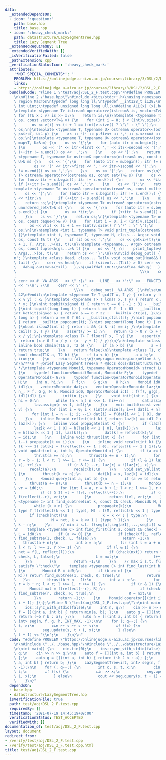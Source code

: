 ```yaml
---
data:
  _extendedDependsOn:
  - icon: ':question:'
    path: base.hpp
    title: base.hpp
  - icon: ':heavy_check_mark:'
    path: datastructure/LazySegmentTree.hpp
    title: Lazy Segment Tree
  _extendedRequiredBy: []
  _extendedVerifiedWith: []
  _isVerificationFailed: false
  _pathExtension: cpp
  _verificationStatusIcon: ':heavy_check_mark:'
  attributes:
    '*NOT_SPECIAL_COMMENTS*': ''
    PROBLEM: https://onlinejudge.u-aizu.ac.jp/courses/library/3/DSL/2/DSL_2_F
    links:
    - https://onlinejudge.u-aizu.ac.jp/courses/library/3/DSL/2/DSL_2_F
  bundledCode: "#line 1 \"test/aoj/DSL_2_F.test.cpp\"\n#define PROBLEM \"https://onlinejudge.u-aizu.ac.jp/courses/library/3/DSL/2/DSL_2_F\"\
    \n\n#line 2 \"base.hpp\"\n#include <bits/stdc++.h>\nusing namespace std;\n#pragma\
    \ region Macros\ntypedef long long ll;\ntypedef __int128_t i128;\ntypedef unsigned\
    \ int uint;\ntypedef unsigned long long ull;\n#define ALL(x) (x).begin(), (x).end()\n\
    \ntemplate <typename T> istream& operator>>(istream& is, vector<T>& v) {\n   \
    \ for (T& x : v) is >> x;\n    return is;\n}\ntemplate <typename T> ostream& operator<<(ostream&\
    \ os, const vector<T>& v) {\n    for (int i = 0; i < (int)v.size(); i++) {\n \
    \       os << v[i] << (i + 1 == (int)v.size() ? \"\" : \" \");\n    }\n    return\
    \ os;\n}\ntemplate <typename T, typename U> ostream& operator<<(ostream& os, const\
    \ pair<T, U>& p) {\n    os << '(' << p.first << ',' << p.second << ')';\n    return\
    \ os;\n}\ntemplate <typename T, typename U> ostream& operator<<(ostream& os, const\
    \ map<T, U>& m) {\n    os << '{';\n    for (auto itr = m.begin(); itr != m.end();)\
    \ {\n        os << '(' << itr->first << ',' << itr->second << ')';\n        if\
    \ (++itr != m.end()) os << ',';\n    }\n    os << '}';\n    return os;\n}\ntemplate\
    \ <typename T, typename U> ostream& operator<<(ostream& os, const unordered_map<T,\
    \ U>& m) {\n    os << '{';\n    for (auto itr = m.begin(); itr != m.end();) {\n\
    \        os << '(' << itr->first << ',' << itr->second << ')';\n        if (++itr\
    \ != m.end()) os << ',';\n    }\n    os << '}';\n    return os;\n}\ntemplate <typename\
    \ T> ostream& operator<<(ostream& os, const set<T>& s) {\n    os << '{';\n   \
    \ for (auto itr = s.begin(); itr != s.end();) {\n        os << *itr;\n       \
    \ if (++itr != s.end()) os << ',';\n    }\n    os << '}';\n    return os;\n}\n\
    template <typename T> ostream& operator<<(ostream& os, const multiset<T>& s) {\n\
    \    os << '{';\n    for (auto itr = s.begin(); itr != s.end();) {\n        os\
    \ << *itr;\n        if (++itr != s.end()) os << ',';\n    }\n    os << '}';\n\
    \    return os;\n}\ntemplate <typename T> ostream& operator<<(ostream& os, const\
    \ unordered_set<T>& s) {\n    os << '{';\n    for (auto itr = s.begin(); itr !=\
    \ s.end();) {\n        os << *itr;\n        if (++itr != s.end()) os << ',';\n\
    \    }\n    os << '}';\n    return os;\n}\ntemplate <typename T> ostream& operator<<(ostream&\
    \ os, const deque<T>& v) {\n    for (int i = 0; i < (int)v.size(); i++) {\n  \
    \      os << v[i] << (i + 1 == (int)v.size() ? \"\" : \" \");\n    }\n    return\
    \ os;\n}\n\ntemplate <int i, typename T> void print_tuple(ostream&, const T&)\
    \ {}\ntemplate <int i, typename T, typename H, class... Args> void print_tuple(ostream&\
    \ os, const T& t) {\n    if (i) os << ',';\n    os << get<i>(t);\n    print_tuple<i\
    \ + 1, T, Args...>(os, t);\n}\ntemplate <typename... Args> ostream& operator<<(ostream&\
    \ os, const tuple<Args...>& t) {\n    os << '{';\n    print_tuple<0, tuple<Args...>,\
    \ Args...>(os, t);\n    return os << '}';\n}\n\nvoid debug_out() { cerr << '\\\
    n'; }\ntemplate <class Head, class... Tail> void debug_out(Head&& head, Tail&&...\
    \ tail) {\n    cerr << head;\n    if (sizeof...(Tail) > 0) cerr << \", \";\n \
    \   debug_out(move(tail)...);\n}\n#ifdef LOCAL\n#define debug(...)           \
    \                                                        \\\n    cerr << \" \"\
    ;                                                                     \\\n   \
    \ cerr << #__VA_ARGS__ << \" :[\" << __LINE__ << \":\" << __FUNCTION__ << \"]\"\
    \ << '\\n'; \\\n    cerr << \" \";                                           \
    \                          \\\n    debug_out(__VA_ARGS__)\n#else\n#define debug(...)\
    \ 42\n#endif\n\ntemplate <typename T> T gcd(T x, T y) { return y != 0 ? gcd(y,\
    \ x % y) : x; }\ntemplate <typename T> T lcm(T x, T y) { return x / gcd(x, y)\
    \ * y; }\n\nint topbit(signed t) { return t == 0 ? -1 : 31 - __builtin_clz(t);\
    \ }\nint topbit(long long t) { return t == 0 ? -1 : 63 - __builtin_clzll(t); }\n\
    int botbit(signed a) { return a == 0 ? 32 : __builtin_ctz(a); }\nint botbit(long\
    \ long a) { return a == 0 ? 64 : __builtin_ctzll(a); }\nint popcount(signed t)\
    \ { return __builtin_popcount(t); }\nint popcount(long long t) { return __builtin_popcountll(t);\
    \ }\nbool ispow2(int i) { return i && (i & -i) == i; }\n\ntemplate <class T> T\
    \ ceil(T x, T y) {\n    assert(y >= 1);\n    return (x > 0 ? (x + y - 1) / y :\
    \ x / y);\n}\ntemplate <class T> T floor(T x, T y) {\n    assert(y >= 1);\n  \
    \  return (x > 0 ? x / y : (x - y + 1) / y);\n}\n\ntemplate <class T1, class T2>\
    \ inline bool chmin(T1& a, T2 b) {\n    if (a > b) {\n        a = b;\n       \
    \ return true;\n    }\n    return false;\n}\ntemplate <class T1, class T2> inline\
    \ bool chmax(T1& a, T2 b) {\n    if (a < b) {\n        a = b;\n        return\
    \ true;\n    }\n    return false;\n}\n#pragma endregion\n#line 3 \"datastructure/LazySegmentTree.hpp\"\
    \n\n/**\n * @brief Lazy Segment Tree\n * @docs docs/datastructure/LazySegmentTree.md\n\
    \ */\ntemplate <typename Monoid, typename OperatorMonoid> struct LazySegmentTree\
    \ {\n    typedef function<Monoid(Monoid, Monoid)> F;\n    typedef function<Monoid(Monoid,\
    \ OperatorMonoid)> G;\n    typedef function<OperatorMonoid(OperatorMonoid, OperatorMonoid)>\
    \ H;\n    int n, hi;\n    F f;\n    G g;\n    H h;\n    Monoid id0;\n    OperatorMonoid\
    \ id1;\n    vector<Monoid> dat;\n    vector<OperatorMonoid> laz;\n    LazySegmentTree(int\
    \ n_, F f, G g, H h, Monoid id0, OperatorMonoid id1) : f(f), g(g), h(h), id0(id0),\
    \ id1(id1) {\n        init(n_);\n    }\n    void init(int n_) {\n        n = 1,\
    \ hi = 0;\n        while (n < n_) n <<= 1, hi++;\n        dat.assign(n << 1, id0);\n\
    \        laz.assign(n << 1, id1);\n    }\n    void build(const vector<Monoid>&\
    \ v) {\n        for (int i = 0; i < (int)v.size(); i++) dat[i + n] = v[i];\n \
    \       for (int i = n - 1; i; --i) dat[i] = f(dat[i << 1 | 0], dat[i << 1 | 1]);\n\
    \    }\n    inline Monoid reflect(int k) { return laz[k] == id1 ? dat[k] : g(dat[k],\
    \ laz[k]); }\n    inline void propagate(int k) {\n        if (laz[k] == id1) return;\n\
    \        laz[k << 1 | 0] = h(laz[k << 1 | 0], laz[k]);\n        laz[k << 1 | 1]\
    \ = h(laz[k << 1 | 1], laz[k]);\n        dat[k] = reflect(k);\n        laz[k]\
    \ = id1;\n    }\n    inline void thrust(int k) {\n        for (int i = hi; i;\
    \ i--) propagate(k >> i);\n    }\n    inline void recalc(int k) {\n        while\
    \ (k >>= 1) dat[k] = f(reflect(k << 1 | 0), reflect(k << 1 | 1));\n    }\n   \
    \ void update(int a, int b, OperatorMonoid x) {\n        if (a >= b) return;\n\
    \        thrust(a += n);\n        thrust(b += n - 1);\n        for (int l = a,\
    \ r = b + 1; l < r; l >>= 1, r >>= 1) {\n            if (l & 1) laz[l] = h(laz[l],\
    \ x), ++l;\n            if (r & 1) --r, laz[r] = h(laz[r], x);\n        }\n  \
    \      recalc(a);\n        recalc(b);\n    }\n    void set_val(int k, Monoid x)\
    \ {\n        thrust(k += n);\n        dat[k] = x, laz[k] = id1;\n        recalc(k);\n\
    \    }\n    Monoid query(int a, int b) {\n        if (a >= b) return id0;\n  \
    \      thrust(a += n);\n        thrust(b += n - 1);\n        Monoid vl = id0,\
    \ vr = id0;\n        for (int l = a, r = b + 1; l < r; l >>= 1, r >>= 1) {\n \
    \           if (l & 1) vl = f(vl, reflect(l++));\n            if (r & 1) vr =\
    \ f(reflect(--r), vr);\n        }\n        return f(vl, vr);\n    }\n    template\
    \ <typename C> int find_subtree(int k, const C& check, Monoid& M, bool type) {\n\
    \        while (k < n) {\n            propagate(k);\n            Monoid nxt =\
    \ type ? f(reflect(k << 1 | type), M) : f(M, reflect(k << 1 | type));\n      \
    \      if (check(nxt))\n                k = k << 1 | type;\n            else\n\
    \                M = nxt, k = k << 1 | (type ^ 1);\n        }\n        return\
    \ k - n;\n    }\n    // min i s.t. f(seg[a],seg[a+1],...,seg[i]) satisfy \"check\"\
    \n    template <typename C> int find_first(int a, const C& check) {\n        Monoid\
    \ L = id0;\n        if (a <= 0) {\n            if (check(f(L, reflect(1)))) return\
    \ find_subtree(1, check, L, false);\n            return -1;\n        }\n     \
    \   thrust(a + n);\n        int b = n;\n        for (int l = a + n, r = b + n;\
    \ l < r; l >>= 1, r >>= 1) {\n            if (l & 1) {\n                Monoid\
    \ nxt = f(L, reflect(l));\n                if (check(nxt)) return find_subtree(l,\
    \ check, L, false);\n                L = nxt;\n                l++;\n        \
    \    }\n        }\n        return -1;\n    }\n    // max i s.t. f(seg[i],...,seg[b-2],seg[b-1])\
    \ satisfy \"check\"\n    template <typename C> int find_last(int b, const C& check)\
    \ {\n        Monoid R = id0;\n        if (b >= n) {\n            if (check(f(reflect(1),\
    \ R))) return find_subtree(1, check, R, true);\n            return -1;\n     \
    \   }\n        thrust(b + n - 1);\n        int a = n;\n        for (int l = a,\
    \ r = b + n; l < r; l >>= 1, r >>= 1) {\n            if (r & 1) {\n          \
    \      Monoid nxt = f(reflect(--r), R);\n                if (check(nxt)) return\
    \ find_subtree(r, check, R, true);\n                R = nxt;\n            }\n\
    \        }\n        return -1;\n    }\n    Monoid operator[](int i) { return query(i,\
    \ i + 1); }\n};\n#line 5 \"test/aoj/DSL_2_F.test.cpp\"\n\nint main() {\n    cin.tie(0);\n\
    \    ios::sync_with_stdio(false);\n    int n, q;\n    cin >> n >> q;\n\n    auto\
    \ f = [](int a, int b) { return min(a, b); };\n    auto g = [](int a, int b) {\
    \ return (~b ? b : a); };\n    auto h = [](int a, int b) { return b; };\n    LazySegmentTree<int,\
    \ int> seg(n, f, g, h, INT_MAX, -1);\n\n    for (; q--;) {\n        int c, s,\
    \ t, x;\n        cin >> c >> s >> t;\n        if (!c) {\n            cin >> x;\n\
    \            seg.update(s, t + 1, x);\n        } else\n            cout << seg.query(s,\
    \ t + 1) << '\\n';\n    }\n}\n"
  code: "#define PROBLEM \"https://onlinejudge.u-aizu.ac.jp/courses/library/3/DSL/2/DSL_2_F\"\
    \n\n#include \"../../base.hpp\"\n#include \"../../datastructure/LazySegmentTree.hpp\"\
    \n\nint main() {\n    cin.tie(0);\n    ios::sync_with_stdio(false);\n    int n,\
    \ q;\n    cin >> n >> q;\n\n    auto f = [](int a, int b) { return min(a, b);\
    \ };\n    auto g = [](int a, int b) { return (~b ? b : a); };\n    auto h = [](int\
    \ a, int b) { return b; };\n    LazySegmentTree<int, int> seg(n, f, g, h, INT_MAX,\
    \ -1);\n\n    for (; q--;) {\n        int c, s, t, x;\n        cin >> c >> s >>\
    \ t;\n        if (!c) {\n            cin >> x;\n            seg.update(s, t +\
    \ 1, x);\n        } else\n            cout << seg.query(s, t + 1) << '\\n';\n\
    \    }\n}"
  dependsOn:
  - base.hpp
  - datastructure/LazySegmentTree.hpp
  isVerificationFile: true
  path: test/aoj/DSL_2_F.test.cpp
  requiredBy: []
  timestamp: '2021-07-19 14:45:19+09:00'
  verificationStatus: TEST_ACCEPTED
  verifiedWith: []
documentation_of: test/aoj/DSL_2_F.test.cpp
layout: document
redirect_from:
- /verify/test/aoj/DSL_2_F.test.cpp
- /verify/test/aoj/DSL_2_F.test.cpp.html
title: test/aoj/DSL_2_F.test.cpp
---
```

